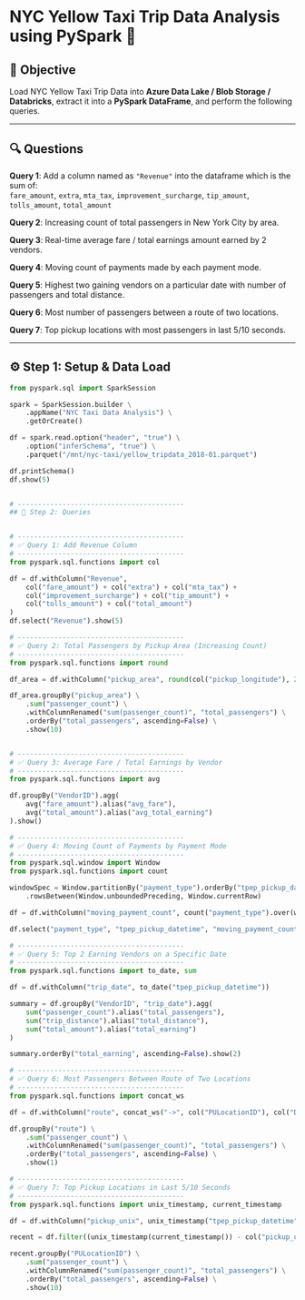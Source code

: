 # NYC Yellow Taxi Trip Data Analysis using PySpark 🚖

## 📌 Objective

Load NYC Yellow Taxi Trip Data into **Azure Data Lake / Blob Storage / Databricks**, extract it into a **PySpark DataFrame**, and perform the following queries.

---

## 🔍 Questions

**Query 1**: Add a column named as `"Revenue"` into the dataframe which is the sum of:  
`fare_amount`, `extra`, `mta_tax`, `improvement_surcharge`, `tip_amount`, `tolls_amount`, `total_amount`

**Query 2**: Increasing count of total passengers in New York City by area.

**Query 3**: Real-time average fare / total earnings amount earned by 2 vendors.

**Query 4**: Moving count of payments made by each payment mode.

**Query 5**: Highest two gaining vendors on a particular date with number of passengers and total distance.

**Query 6**: Most number of passengers between a route of two locations.

**Query 7**: Top pickup locations with most passengers in last 5/10 seconds.

---

## ⚙️ Step 1: Setup & Data Load

```python
from pyspark.sql import SparkSession

spark = SparkSession.builder \
    .appName("NYC Taxi Data Analysis") \
    .getOrCreate()

df = spark.read.option("header", "true") \
    .option("inferSchema", "true") \
    .parquet("/mnt/nyc-taxi/yellow_tripdata_2018-01.parquet")

df.printSchema()
df.show(5)


# -----------------------------------------
## 🧮 Step 2: Queries


# -----------------------------------------
# ✅ Query 1: Add Revenue Column
# -----------------------------------------
from pyspark.sql.functions import col

df = df.withColumn("Revenue",
    col("fare_amount") + col("extra") + col("mta_tax") +
    col("improvement_surcharge") + col("tip_amount") +
    col("tolls_amount") + col("total_amount")
)
df.select("Revenue").show(5)

# -----------------------------------------
# ✅ Query 2: Total Passengers by Pickup Area (Increasing Count)
# -----------------------------------------
from pyspark.sql.functions import round

df_area = df.withColumn("pickup_area", round(col("pickup_longitude"), 2).cast("string") + "," + round(col("pickup_latitude"), 2).cast("string"))

df_area.groupBy("pickup_area") \
    .sum("passenger_count") \
    .withColumnRenamed("sum(passenger_count)", "total_passengers") \
    .orderBy("total_passengers", ascending=False) \
    .show(10)


# -----------------------------------------
# ✅ Query 3: Average Fare / Total Earnings by Vendor
# -----------------------------------------
from pyspark.sql.functions import avg

df.groupBy("VendorID").agg(
    avg("fare_amount").alias("avg_fare"),
    avg("total_amount").alias("avg_total_earning")
).show()

# -----------------------------------------
# ✅ Query 4: Moving Count of Payments by Payment Mode
# -----------------------------------------
from pyspark.sql.window import Window
from pyspark.sql.functions import count

windowSpec = Window.partitionBy("payment_type").orderBy("tpep_pickup_datetime") \
    .rowsBetween(Window.unboundedPreceding, Window.currentRow)

df = df.withColumn("moving_payment_count", count("payment_type").over(windowSpec))

df.select("payment_type", "tpep_pickup_datetime", "moving_payment_count").show(10)

# -----------------------------------------
# ✅ Query 5: Top 2 Earning Vendors on a Specific Date
# -----------------------------------------
from pyspark.sql.functions import to_date, sum

df = df.withColumn("trip_date", to_date("tpep_pickup_datetime"))

summary = df.groupBy("VendorID", "trip_date").agg(
    sum("passenger_count").alias("total_passengers"),
    sum("trip_distance").alias("total_distance"),
    sum("total_amount").alias("total_earning")
)

summary.orderBy("total_earning", ascending=False).show(2)

# -----------------------------------------
# ✅ Query 6: Most Passengers Between Route of Two Locations
# -----------------------------------------
from pyspark.sql.functions import concat_ws

df = df.withColumn("route", concat_ws("->", col("PULocationID"), col("DOLocationID")))

df.groupBy("route") \
    .sum("passenger_count") \
    .withColumnRenamed("sum(passenger_count)", "total_passengers") \
    .orderBy("total_passengers", ascending=False) \
    .show(1)

# -----------------------------------------
# ✅ Query 7: Top Pickup Locations in Last 5/10 Seconds
# -----------------------------------------
from pyspark.sql.functions import unix_timestamp, current_timestamp

df = df.withColumn("pickup_unix", unix_timestamp("tpep_pickup_datetime"))

recent = df.filter((unix_timestamp(current_timestamp()) - col("pickup_unix")) <= 10)

recent.groupBy("PULocationID") \
    .sum("passenger_count") \
    .withColumnRenamed("sum(passenger_count)", "total_passengers") \
    .orderBy("total_passengers", ascending=False) \
    .show(10)
